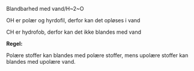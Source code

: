 Blandbarhed med vand/H~2~O

OH er polær og hyrdofil, derfor kan det opløses i vand

CH er hydrofob, derfor kan det ikke blandes med vand

**Regel:**

Polære stoffer kan blandes med polære stoffer, mens upolære stoffer kan
blandes med upolære vand.
